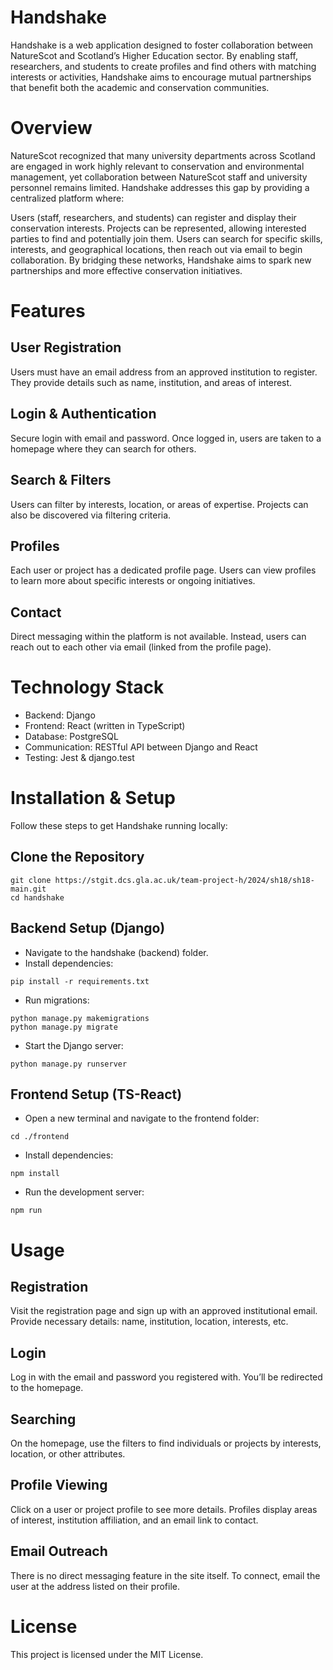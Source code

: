 # Handshake
Handshake is a web application designed to foster collaboration between NatureScot and Scotland’s Higher Education sector. By enabling staff, researchers, and students to create profiles and find others with matching interests or activities, Handshake aims to encourage mutual partnerships that benefit both the academic and conservation communities.

# Overview
NatureScot recognized that many university departments across Scotland are engaged in work highly relevant to conservation and environmental management, yet collaboration between NatureScot staff and university personnel remains limited. Handshake addresses this gap by providing a centralized platform where:

Users (staff, researchers, and students) can register and display their conservation interests.
Projects can be represented, allowing interested parties to find and potentially join them.
Users can search for specific skills, interests, and geographical locations, then reach out via email to begin collaboration.
By bridging these networks, Handshake aims to spark new partnerships and more effective conservation initiatives.

# Features
## User Registration

Users must have an email address from an approved institution to register.
They provide details such as name, institution, and areas of interest.

## Login & Authentication

Secure login with email and password.
Once logged in, users are taken to a homepage where they can search for others.

## Search & Filters

Users can filter by interests, location, or areas of expertise.
Projects can also be discovered via filtering criteria.
## Profiles

Each user or project has a dedicated profile page.
Users can view profiles to learn more about specific interests or ongoing initiatives.
## Contact

Direct messaging within the platform is not available.
Instead, users can reach out to each other via email (linked from the profile page).

# Technology Stack
* Backend: Django
* Frontend: React (written in TypeScript)
* Database: PostgreSQL
* Communication: RESTful API between Django and React
* Testing: Jest & django.test

# Installation & Setup
Follow these steps to get Handshake running locally:

## Clone the Repository

```
git clone https://stgit.dcs.gla.ac.uk/team-project-h/2024/sh18/sh18-main.git
cd handshake

```
## Backend Setup (Django)

* Navigate to the handshake (backend) folder.
* Install dependencies:
```
pip install -r requirements.txt
```
* Run migrations:

```
python manage.py makemigrations
python manage.py migrate
```

* Start the Django server:
```
python manage.py runserver
```

## Frontend Setup (TS-React)

* Open a new terminal and navigate to the frontend folder:

```
cd ./frontend
```

* Install dependencies:

```
npm install
```

* Run the development server:

```
npm run
```

# Usage
## Registration

Visit the registration page and sign up with an approved institutional email.
Provide necessary details: name, institution, location, interests, etc.

## Login

Log in with the email and password you registered with.
You’ll be redirected to the homepage.

## Searching

On the homepage, use the filters to find individuals or projects by interests, location, or other attributes.

## Profile Viewing

Click on a user or project profile to see more details.
Profiles display areas of interest, institution affiliation, and an email link to contact.

## Email Outreach

There is no direct messaging feature in the site itself.
To connect, email the user at the address listed on their profile.

# License

This project is licensed under the MIT License.